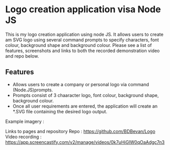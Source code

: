 # Logo creation application visa Node JS 
This is my logo creation application using node JS. It allows users to create am SVG logo using several command prompts to specify characters, font colour, background shape and background colour.
Please see a list of features, screenshots and links to both the recorded demonstration video and repo below. 


## Features

- Allows users to create a company or personal logo via command (Node.JS)prompts.
- Prompts consist of 3 chaaracter logo, font colour, background shape, background colour.
- Once all user requirements are entered, the application will create an *.SVG file containing the desired logo output.

Example imagery : 




Links to pages and repository
Repo : https://github.com/BDBevan/Logo
Video recording : https://app.screencastify.com/v2/manage/videos/0k7uHiGlW0qOaAdgc7n3
